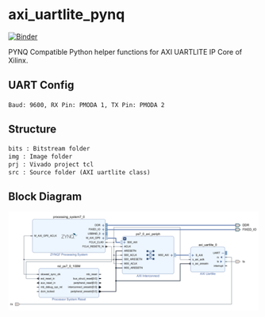 # axi_uartlite_pynq

[![Binder](https://mybinder.org/badge_logo.svg)](https://mybinder.org/v2/gh/parthpower/axi_uartlite_pynq/HEAD)

PYNQ Compatible Python helper functions for AXI UARTLITE IP Core of Xilinx.

## UART Config
`Baud: 9600, RX Pin: PMODA 1, TX Pin: PMODA 2`

## Structure

	bits : Bitstream folder
	img : Image folder
	prj : Vivado project tcl
	src : Source folder (AXI uartlite class)

## Block Diagram

![Figure 1. Block Diagram](img/block.png)

